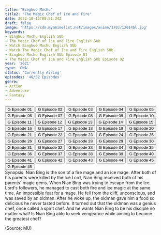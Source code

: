 ```yaml
---
title: "Binghuo Mochu"
title2: "The Magic Chef of Ice and Fire"
date: 2022-10-15T08:51:24Z
draft: false
image: 'https://cdn.myanimelist.net/images/anime/1703/120146l.jpg'
keywords:
- Binghuo Mochu English SUb
- The Magic Chef of Ice and Fire English SUb
- Watch Binghuo Mochu English SUb
- Watch The Magic Chef of Ice and Fire English SUb
- Binghuo Mochu English SUb Episode 01
- The Magic Chef of Ice and Fire English SUb Episode 02
year: '2021'
type: 'ONA'
status: 'Currently Airing'
episodes: '46/52 Episodes'
genre:
- Action
- Adventure
- Fantasy
---
```


<div class="d-g gg-5 gtc-r ai-c">
<button onclick="window.open('?gog=bing-huo-mo-chu-episode-1','_blank')">G Episode 01</button>
<button onclick="window.open('?gog=bing-huo-mo-chu-episode-2','_blank')">G Episode 02</button>
<button onclick="window.open('?gog=bing-huo-mo-chu-episode-3','_blank')">G Episode 03</button>
<button onclick="window.open('?gog=bing-huo-mo-chu-episode-4','_blank')">G Episode 04</button>
<button onclick="window.open('?gog=bing-huo-mo-chu-episode-5','_blank')">G Episode 05</button>
<button onclick="window.open('?gog=bing-huo-mo-chu-episode-6','_blank')">G Episode 06</button>
<button onclick="window.open('?gog=bing-huo-mo-chu-episode-7','_blank')">G Episode 07</button>
<button onclick="window.open('?gog=bing-huo-mo-chu-episode-8','_blank')">G Episode 08</button>
<button onclick="window.open('?gog=bing-huo-mo-chu-episode-9','_blank')">G Episode 09</button>
<button onclick="window.open('?gog=bing-huo-mo-chu-episode-10','_blank')">G Episode 10</button>
<button onclick="window.open('?gog=bing-huo-mo-chu-episode-11','_blank')">G Episode 11</button>
<button onclick="window.open('?gog=bing-huo-mo-chu-episode-12','_blank')">G Episode 12</button>
<button onclick="window.open('?gog=bing-huo-mo-chu-episode-13','_blank')">G Episode 13</button>
<button onclick="window.open('?gog=bing-huo-mo-chu-episode-14','_blank')">G Episode 14</button>
<button onclick="window.open('?gog=bing-huo-mo-chu-episode-15','_blank')">G Episode 15</button>
<button onclick="window.open('?gog=bing-huo-mo-chu-episode-16','_blank')">G Episode 16</button>
<button onclick="window.open('?gog=bing-huo-mo-chu-episode-17','_blank')">G Episode 17</button>
<button onclick="window.open('?gog=bing-huo-mo-chu-episode-18','_blank')">G Episode 18</button>
<button onclick="window.open('?gog=bing-huo-mo-chu-episode-19','_blank')">G Episode 19</button>
<button onclick="window.open('?gog=bing-huo-mo-chu-episode-20','_blank')">G Episode 20</button>
<button onclick="window.open('?gog=bing-huo-mo-chu-episode-21','_blank')">G Episode 21</button>
<button onclick="window.open('?gog=bing-huo-mo-chu-episode-22','_blank')">G Episode 22</button>
<button onclick="window.open('?gog=bing-huo-mo-chu-episode-23','_blank')">G Episode 23</button>
<button onclick="window.open('?gog=bing-huo-mo-chu-episode-24','_blank')">G Episode 24</button>
<button onclick="window.open('?gog=bing-huo-mo-chu-episode-25','_blank')">G Episode 25</button>
<button onclick="window.open('?gog=bing-huo-mo-chu-episode-26','_blank')">G Episode 26</button>
<button onclick="window.open('?gog=bing-huo-mo-chu-episode-27','_blank')">G Episode 27</button>
<button onclick="window.open('?gog=bing-huo-mo-chu-episode-28','_blank')">G Episode 28</button>
<button onclick="window.open('?gog=bing-huo-mo-chu-episode-29','_blank')">G Episode 29</button>
<button onclick="window.open('?gog=bing-huo-mo-chu-episode-30','_blank')">G Episode 30</button>
<button onclick="window.open('?gog=bing-huo-mo-chu-episode-31','_blank')">G Episode 31</button>
<button onclick="window.open('?gog=bing-huo-mo-chu-episode-32','_blank')">G Episode 32</button>
<button onclick="window.open('?gog=bing-huo-mo-chu-episode-33','_blank')">G Episode 33</button>
<button onclick="window.open('?gog=bing-huo-mo-chu-episode-34','_blank')">G Episode 34</button>
<button onclick="window.open('?gog=bing-huo-mo-chu-episode-35','_blank')">G Episode 35</button>
<button onclick="window.open('?gog=bing-huo-mo-chu-episode-36','_blank')">G Episode 36</button>
<button onclick="window.open('?gog=bing-huo-mo-chu-episode-37','_blank')">G Episode 37</button>
<button onclick="window.open('?gog=bing-huo-mo-chu-episode-38','_blank')">G Episode 38</button>
<button onclick="window.open('?gog=bing-huo-mo-chu-episode-39','_blank')">G Episode 39</button>
<button onclick="window.open('?gog=bing-huo-mo-chu-episode-40','_blank')">G Episode 40</button>
<button onclick="window.open('?gog=bing-huo-mo-chu-episode-41','_blank')">G Episode 41</button>
<button onclick="window.open('?gog=bing-huo-mo-chu-episode-42','_blank')">G Episode 42</button>
<button onclick="window.open('?gog=bing-huo-mo-chu-episode-43','_blank')">G Episode 43</button>
<button onclick="window.open('?gog=bing-huo-mo-chu-episode-44','_blank')">G Episode 44</button>
<button onclick="window.open('?gog=bing-huo-mo-chu-episode-45','_blank')">G Episode 45</button>
<button onclick="window.open('?gog=bing-huo-mo-chu-episode-46','_blank')">G Episode 46</button>
</div>
<div class="bc-1 p-5 d-g gg-5">Synopsis: Nian Bing is the son of a fire mage and an ice mage. After both of his parents were killed by the Ice Lord, Nian Bing received both of his parents' magic gems. When Nian Bing was trying to escape from the Ice Lord's followers, he managed to cast both fire and ice magic at the same time. An impossible feat for a mage. He fell from the cliff, unconscious, and was saved by an oldman. After he woke up, the oldman gave him a food so delicious he never tasted before. It turned out that the oldman was a genius chef, once called a spirit chef. And he wants Nian Bing to be his disciple no matter what! Is Nian Bing able to seek vengeance while aiming to become the greatest chef?

(Source: MU)
</div>